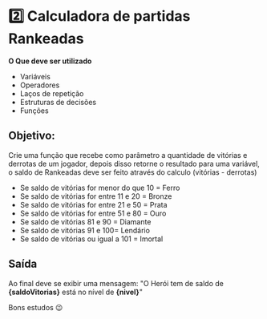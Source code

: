 # 2️⃣ Calculadora de partidas Rankeadas
**O Que deve ser utilizado**

- Variáveis
- Operadores
- Laços de repetição
- Estruturas de decisões
- Funções

## Objetivo:

Crie uma função que recebe como parâmetro a quantidade de vitórias e derrotas de um jogador,
depois disso retorne o resultado para uma variável, o saldo de Rankeadas deve ser feito através do calculo (vitórias - derrotas)

- Se saldo de vitórias for menor do que 10 = Ferro
- Se saldo de vitórias for entre 11 e 20 = Bronze
- Se saldo de vitórias for entre 21 e 50 = Prata
- Se saldo de vitórias for entre 51 e 80 = Ouro
- Se saldo de vitórias 81 e 90 = Diamante
- Se saldo de vitórias 91 e 100= Lendário
- Se saldo de vitórias ou igual a 101 = Imortal

## Saída

Ao final deve se exibir uma mensagem:
"O Herói tem de saldo de **{saldoVitorias}** está no nível de **{nivel}**"
 

  
Bons estudos 😉
